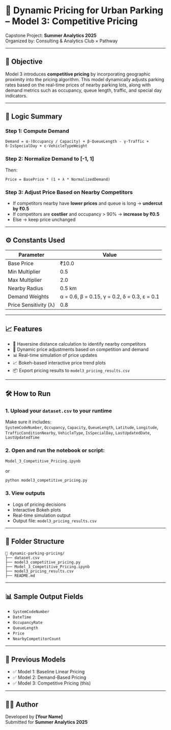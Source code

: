 # 📍 Dynamic Pricing for Urban Parking – Model 3: Competitive Pricing

Capstone Project: **Summer Analytics 2025**  
Organized by: Consulting & Analytics Club × Pathway

---

## 📌 Objective

Model 3 introduces **competitive pricing** by incorporating geographic proximity into the pricing algorithm. This model dynamically adjusts parking rates based on the real-time prices of nearby parking lots, along with demand metrics such as occupancy, queue length, traffic, and special day indicators.

---

## 🧠 Logic Summary

### Step 1: Compute Demand
```
Demand = α·(Occupancy / Capacity) + β·QueueLength - γ·Traffic + δ·IsSpecialDay + ε·VehicleTypeWeight
```

### Step 2: Normalize Demand to [-1, 1]  
Then:
```
Price = BasePrice * (1 + λ * NormalizedDemand)
```

### Step 3: Adjust Price Based on Nearby Competitors
- If competitors nearby have **lower prices** and queue is long → **undercut by ₹0.5**
- If competitors are **costlier** and occupancy > 90% → **increase by ₹0.5**
- Else → keep price unchanged

---

## ⚙️ Constants Used

| Parameter         | Value  |
|------------------|--------|
| Base Price       | ₹10.0  |
| Min Multiplier   | 0.5    |
| Max Multiplier   | 2.0    |
| Nearby Radius    | 0.5 km |
| Demand Weights   | α = 0.6, β = 0.15, γ = 0.2, δ = 0.3, ε = 0.1 |
| Price Sensitivity (λ) | 0.8 |

---

## 📈 Features

- 📍 Haversine distance calculation to identify nearby competitors
- 🔁 Dynamic price adjustments based on competition and demand
- 📊 Real-time simulation of price updates
- 📈 Bokeh-based interactive price trend plots
- 📦 Export pricing results to `model3_pricing_results.csv`

---

## 🛠️ How to Run

### 1. Upload your `dataset.csv` to your runtime

Make sure it includes:  
`SystemCodeNumber`, `Occupancy`, `Capacity`, `QueueLength`, `Latitude`, `Longitude`, `TrafficConditionNearby`, `VehicleType`, `IsSpecialDay`, `LastUpdatedDate`, `LastUpdatedTime`

### 2. Open and run the notebook or script:

```bash
Model_3_Competitive_Pricing.ipynb
```

or

```bash
python model3_competitive_pricing.py
```

### 3. View outputs

- Logs of pricing decisions
- Interactive Bokeh plots
- Real-time simulation output
- Output file: `model3_pricing_results.csv`

---

## 📂 Folder Structure

```
📁 dynamic-parking-pricing/
├── dataset.csv
├── model3_competitive_pricing.py
├── Model_3_Competitive_Pricing.ipynb
├── model3_pricing_results.csv
├── README.md
```

---

## 📊 Sample Output Fields

- `SystemCodeNumber`
- `DateTime`
- `OccupancyRate`
- `QueueLength`
- `Price`
- `NearbyCompetitorCount`

---

## 🔁 Previous Models

- ✅ Model 1: Baseline Linear Pricing
- ✅ Model 2: Demand-Based Pricing
- ✅ Model 3: Competitive Pricing (this)

---

## 🧑‍💻 Author

Developed by **[Your Name]**  
Submitted for **Summer Analytics 2025**
